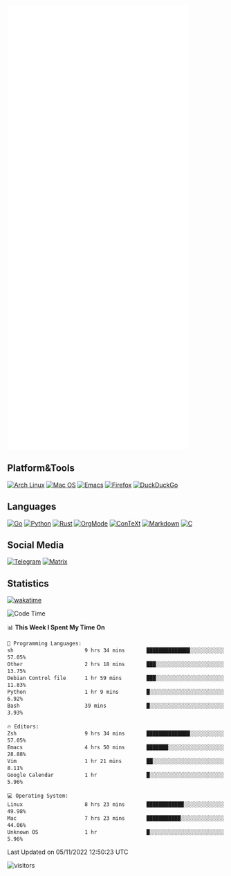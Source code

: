 ![Metrics](https://github.com/SteamedFish/SteamedFish/blob/master/github-metrics.svg)

## Platform&Tools

[![Arch Linux](https://img.shields.io/badge/ArchLinux-1793D1?logo=arch-linux&logoColor=fff&style=flat-square)](https://archlinux.org/)
[![Mac OS](https://img.shields.io/badge/MacOS-000000?style=flat-square&logo=macos&logoColor=F0F0F0)](https://www.apple.com/macos/)
[![Emacs](https://img.shields.io/badge/Emacs-%237F5AB6.svg?&style=flat-square&logo=gnu-emacs&logoColor=white)](https://www.gnu.org/software/emacs/)
[![Firefox](https://img.shields.io/badge/Firefox-FF7139?style=flat-square&logo=Firefox-Browser&logoColor=white)](https://firefox.com/)
[![DuckDuckGo](https://img.shields.io/badge/DuckDuckGo-DE5833?style=flat-square&logo=DuckDuckGo&logoColor=white)](https://duckduckgo.com/)

## Languages

[![Go](https://img.shields.io/badge/Golang-%2300ADD8.svg?style=flat-square&logo=go&logoColor=white)](https://golang.org/)
[![Python](https://img.shields.io/badge/Python-3670A0?style=flat-square&logo=python&logoColor=ffdd54)](https://www.python.org/)
[![Rust](https://img.shields.io/badge/Rust-%23000000.svg?style=flat-square&logo=rust&logoColor=white)](https://www.rust-lang.org/)
[![OrgMode](https://img.shields.io/badge/OrgMode-%23000000.svg?style=flat-square&logo=org&logoColor=white)](https://orgmode.org/)
[![ConTeXt](https://img.shields.io/badge/ConTeXt-%23008080.svg?style=flat-square&logo=latex&logoColor=white)](https://contextgarden.net/)
[![Markdown](https://img.shields.io/badge/MarkDown-%23000000.svg?style=flat-square&logo=markdown&logoColor=white)](https://daringfireball.net/projects/markdown/)
[![C](https://img.shields.io/badge/C-%2300599C.svg?style=flat-square&logo=c&logoColor=white)](https://www.iso.org/standard/74528.html)

## Social Media
[![Telegram](https://img.shields.io/badge/SteamedFish-2CA5E0?style=social&logo=telegram&logoColor=white)](https://t.me/SteamedFish)
[![Matrix](https://img.shields.io/badge/SteamedFish-2CA5E0?style=social&logo=matrix&logoColor=black)](https://matrix.to/#/@i:steamedfish.org)

## Statistics
[![wakatime](https://wakatime.com/badge/user/168280d6-fcf2-4b4f-ad3a-dc4612f35b38.svg)](https://wakatime.com/@168280d6-fcf2-4b4f-ad3a-dc4612f35b38)

<!--START_SECTION:waka-->
![Code Time](http://img.shields.io/badge/Code%20Time-2%2C117%20hrs%2039%20mins-blue)

📊 **This Week I Spent My Time On** 

```text
💬 Programming Languages: 
sh                       9 hrs 34 mins       ██████████████░░░░░░░░░░░   57.05% 
Other                    2 hrs 18 mins       ███░░░░░░░░░░░░░░░░░░░░░░   13.75% 
Debian Control file      1 hr 59 mins        ███░░░░░░░░░░░░░░░░░░░░░░   11.83% 
Python                   1 hr 9 mins         █░░░░░░░░░░░░░░░░░░░░░░░░   6.92% 
Bash                     39 mins             █░░░░░░░░░░░░░░░░░░░░░░░░   3.93%

🔥 Editors: 
Zsh                      9 hrs 34 mins       ██████████████░░░░░░░░░░░   57.05% 
Emacs                    4 hrs 50 mins       ███████░░░░░░░░░░░░░░░░░░   28.88% 
Vim                      1 hr 21 mins        ██░░░░░░░░░░░░░░░░░░░░░░░   8.11% 
Google Calendar          1 hr                █░░░░░░░░░░░░░░░░░░░░░░░░   5.96%

💻 Operating System: 
Linux                    8 hrs 23 mins       ████████████░░░░░░░░░░░░░   49.98% 
Mac                      7 hrs 23 mins       ███████████░░░░░░░░░░░░░░   44.06% 
Unknown OS               1 hr                █░░░░░░░░░░░░░░░░░░░░░░░░   5.96%

```


 Last Updated on 05/11/2022 12:50:23 UTC
<!--END_SECTION:waka-->

![visitors](https://visitor-badge.laobi.icu/badge?page_id=SteamedFish.SteamedFish)
